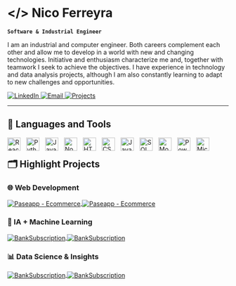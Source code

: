 # </> Nico Ferreyra

**`Software & Industrial Engineer`**

I am an industrial and computer engineer. Both careers complement each other and allow me to develop in a world with new and changing technologies. Initiative and enthusiasm characterize me and, together with teamwork I seek to achieve the objectives. I have experience in technology and data analysis projects, although I am also constantly learning to adapt to new challenges and opportunities.

   <p align="left">
    <a href="https://www.linkedin.com/in/nico-ferreyra" target="_blank">
        <img alt="LinkedIn" title="Connect on LinkedIn" 
             src="https://img.shields.io/badge/LinkedIn-Connect-blue?style=for-the-badge&logo=linkedin&logoColor=white&labelColor=004182"/>
    </a>
    <a href="mailto:nikferreyra@gmail.com">
        <img alt="Email" title="Send me an email" 
             src="https://img.shields.io/badge/Email-Contact-red?style=for-the-badge&logo=gmail&logoColor=white&labelColor=9b0000"/>
    </a>
    <a href="https://github.com/nicoferrey?tab=repositories" target="_blank">
        <img alt="Projects" title="Check out my projects" 
             src="https://img.shields.io/badge/Projects-View-green?style=for-the-badge&logo=github&logoColor=white&labelColor=006400"/>
    </a>
   </p>




---


## 🧰 Languages and Tools

<img align="left" alt="React" width="30px" style="padding-right:10px;" src="https://cdn.jsdelivr.net/gh/devicons/devicon/icons/react/react-original.svg" />
<img align="left" alt="Python" width="30px" style="padding-right:10px;" src="https://cdn.jsdelivr.net/gh/devicons/devicon/icons/python/python-plain.svg" />
<img align="left" alt="Java" width="30px" style="padding-right:10px;" src="https://cdn.jsdelivr.net/gh/devicons/devicon/icons/java/java-original.svg"/>
<img align="left" alt="NodeJS" width="30px" style="padding-right:10px;" src="https://cdn.jsdelivr.net/gh/devicons/devicon/icons/nodejs/nodejs-original.svg" />
<img align="left" alt="HTML" width="30px" style="padding-right:10px;" src="https://cdn.jsdelivr.net/gh/devicons/devicon/icons/html5/html5-plain.svg" />
<img align="left" alt="CSS" width="30px" style="padding-right:10px;" src="https://cdn.jsdelivr.net/gh/devicons/devicon/icons/css3/css3-plain.svg" />
<img align="left" alt="JavaScript" width="30px" style="padding-right:10px;" src="https://cdn.jsdelivr.net/gh/devicons/devicon/icons/javascript/javascript-plain.svg" />
<img align="left" alt="SQL" width="30px" style="padding-right:10px;" src="https://cdn.jsdelivr.net/gh/devicons/devicon/icons/mysql/mysql-original.svg" />
<img align="left" alt="MongoDB" width="30px" style="padding-right:10px;" src="https://cdn.jsdelivr.net/gh/devicons/devicon/icons/mongodb/mongodb-original.svg" />
<img align="left" alt="Power BI" width="30px" style="padding-right:10px;" src="https://upload.wikimedia.org/wikipedia/commons/c/cf/New_Power_BI_Logo.svg" />
<img align="left" alt="Microsoft Access" width="30px" style="padding-right:10px;" src="https://upload.wikimedia.org/wikipedia/commons/f/f1/Microsoft_Office_Access_%282019-present%29.svg" />

<br />

## 🗂️ Highlight Projects

### 🌐 Web Development  
<a href="https://github.com/nicoferrey/paseapp">
  <img align="center" src="https://github-readme-stats.vercel.app/api/pin/?username=nicoferrey&repo=paseapp&show_icons=true&title_color=6aa6f8&text_color=8a919a&icon_color=6aa6f8&bg_color=22272e" alt="Paseapp - Ecommerce" />
</a>
<a href="https://github.com/nicoferrey/homefix">
  <img align="center" src="https://github-readme-stats.vercel.app/api/pin/?username=nicoferrey&repo=homefix&show_icons=true&title_color=6aa6f8&text_color=8a919a&icon_color=6aa6f8&bg_color=22272e" alt="Paseapp - Ecommerce" />
</a>

### 🤖 IA + Machine Learning  
<a href="https://github.com/nicoferrey/BankSubscription">
  <img align="center" src="https://github-readme-stats.vercel.app/api/pin/?username=nicoferrey&repo=BankSubscription&show_icons=true&line_height=27&title_color=6aa6f8&text_color=8a919a&icon_color=6aa6f8&bg_color=22272e" alt="BankSubscription" />
</a>
<a href="https://github.com/nicoferrey/FlowerDetection">
  <img align="center" src="https://github-readme-stats.vercel.app/api/pin/?username=nicoferrey&repo=FlowerDetection&show_icons=true&line_height=27&title_color=6aa6f8&text_color=8a919a&icon_color=6aa6f8&bg_color=22272e" alt="BankSubscription" />
</a>

### 📊 Data Science & Insights  
<a href="https://github.com/nicoferrey/AirbnbML">
  <img align="center" src="https://github-readme-stats.vercel.app/api/pin/?username=nicoferrey&repo=AirbnbML&show_icons=true&line_height=27&title_color=6aa6f8&text_color=8a919a&icon_color=6aa6f8&bg_color=22272e" alt="BankSubscription" />
</a>
<a href="https://github.com/nicoferrey/DiabetesEDA">
  <img align="center" src="https://github-readme-stats.vercel.app/api/pin/?username=nicoferrey&repo=DiabetesEDA&show_icons=true&line_height=27&title_color=6aa6f8&text_color=8a919a&icon_color=6aa6f8&bg_color=22272e" alt="BankSubscription" />
</a>



#

<!--
**nicoferrey/nicoferrey** is a ✨ _special_ ✨ repository because its `README.md` (this file) appears on your GitHub profile.

Here are some ideas to get you started:

- 🔭 I’m currently working on ...
- 🌱 I’m currently learning ...
- 👯 I’m looking to collaborate on ...
- 🤔 I’m looking for help with ...
- 💬 Ask me about ...
- 📫 How to reach me: ...
- 😄 Pronouns: ...
- ⚡ Fun fact: ...
-->
